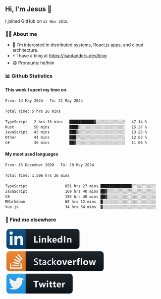 ## Hi, I'm Jesus 👋

I joined GitHub on `13 Nov 2015`.

<!-- Talking about you -->

### 👨‍💻 About me

- 👦 I'm interested in distributed systems, React.js apps, and cloud architecture.
- ⚡️ I have a blog at <https://jsantanders.dev/blog>
- 😄 Pronouns: he/him

### 📊 Github Statistics

#### This week I spent my time on

<!--START_SECTION:weekly-->

```txt
From: 14 May 2024 - To: 21 May 2024

Total Time: 5 hrs 26 mins

TypeScript   2 hrs 33 mins   ███████████▓░░░░░░░░░░░░░   47.14 %
Rust         50 mins         ████░░░░░░░░░░░░░░░░░░░░░   15.37 %
JavaScript   43 mins         ███▒░░░░░░░░░░░░░░░░░░░░░   13.25 %
Other        41 mins         ███░░░░░░░░░░░░░░░░░░░░░░   12.63 %
C#           36 mins         ██▓░░░░░░░░░░░░░░░░░░░░░░   11.06 %
```

<!--END_SECTION:weekly-->

#### My most used languages

<!--START_SECTION:alltime-->

```txt
From: 15 December 2020 - To: 20 May 2024

Total Time: 1,506 hrs 36 mins

TypeScript                 851 hrs 27 mins ██████████████░░░░░░░░░░░   56.51 %
JavaScript                 169 hrs 40 mins ██▓░░░░░░░░░░░░░░░░░░░░░░   11.26 %
C#                         155 hrs 48 mins ██▓░░░░░░░░░░░░░░░░░░░░░░   10.34 %
RMarkdown                  68 hrs 12 mins  █░░░░░░░░░░░░░░░░░░░░░░░░   04.53 %
Vue.js                     34 hrs 54 mins  ▓░░░░░░░░░░░░░░░░░░░░░░░░   02.32 %
```

<!--END_SECTION:alltime-->

### 📢 Find me elsewhere

<p>
  <a target="_blank" href="https://linkedin.com/in/jsantanders">
    <img src="https://github.com/jsantanders/jsantanders/blob/master/img/linkedin.svg" alt="LinkedIn" style="vertical-align:top; margin:4px">
  </a>
  
  <a target="_blank" href="https://stackoverflow.com/users/7318331/jesus-santander">
    <img src="https://github.com/jsantanders/jsantanders/blob/master/img/stackoverflow.svg" alt="StackOverflow" style="vertical-align:top; margin:4px">
  </a>
  
  <a target="_blank" href="http://twitter.com/jsantanders">
    <img src="https://github.com/jsantanders/jsantanders/blob/master/img/twitter.svg" alt="Twitter" style="vertical-align:top; margin:4px">
  </a>
</p>
